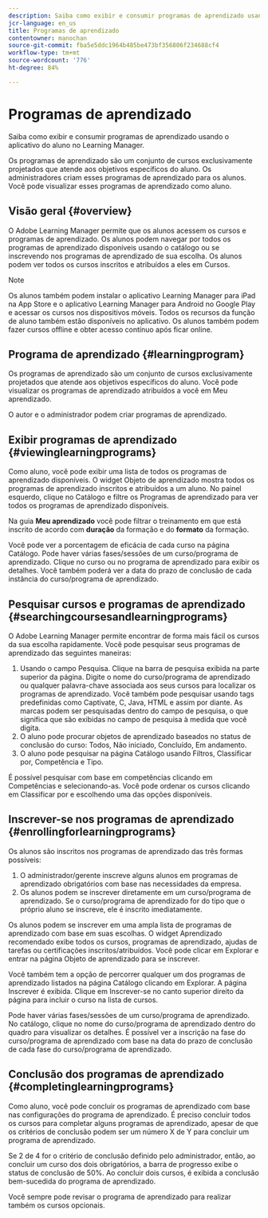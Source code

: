 ```yaml
---
description: Saiba como exibir e consumir programas de aprendizado usando o aplicativo do aluno no Learning Manager.
jcr-language: en_us
title: Programas de aprendizado
contentowner: manochan
source-git-commit: fba5e5ddc1964b485be473bf356806f234688cf4
workflow-type: tm+mt
source-wordcount: '776'
ht-degree: 84%

---
```




# Programas de aprendizado

Saiba como exibir e consumir programas de aprendizado usando o aplicativo do aluno no Learning Manager.

Os programas de aprendizado são um conjunto de cursos exclusivamente projetados que atende aos objetivos específicos do aluno. Os administradores criam esses programas de aprendizado para os alunos. Você pode visualizar esses programas de aprendizado como aluno.

## Visão geral {#overview}

O Adobe Learning Manager permite que os alunos acessem os cursos e programas de aprendizado. Os alunos podem navegar por todos os programas de aprendizado disponíveis usando o catálogo ou se inscrevendo nos programas de aprendizado de sua escolha. Os alunos podem ver todos os cursos inscritos e atribuídos a eles em Cursos.

>[!NOTE]
>
>Os alunos também podem instalar o aplicativo Learning Manager para iPad na App Store e o aplicativo Learning Manager para Android no Google Play e acessar os cursos nos dispositivos móveis. Todos os recursos da função de aluno também estão disponíveis no aplicativo. Os alunos também podem fazer cursos offline e obter acesso contínuo após ficar online.

## Programa de aprendizado {#learningprogram}

Os programas de aprendizado são um conjunto de cursos exclusivamente projetados que atende aos objetivos específicos do aluno. Você pode visualizar os programas de aprendizado atribuídos a você em Meu aprendizado.

O autor e o administrador podem criar programas de aprendizado.

## Exibir programas de aprendizado {#viewinglearningprograms}

Como aluno, você pode exibir uma lista de todos os programas de aprendizado disponíveis. O widget Objeto de aprendizado mostra todos os programas de aprendizado inscritos e atribuídos a um aluno. No painel esquerdo, clique no Catálogo e filtre os Programas de aprendizado para ver todos os programas de aprendizado disponíveis.

Na guia **Meu aprendizado** você pode filtrar o treinamento em que está inscrito de acordo com **duração** da formação e do **formato** da formação.

Você pode ver a porcentagem de eficácia de cada curso na página Catálogo. Pode haver várias fases/sessões de um curso/programa de aprendizado. Clique no curso ou no programa de aprendizado para exibir os detalhes. Você também poderá ver a data do prazo de conclusão de cada instância do curso/programa de aprendizado.

## Pesquisar cursos e programas de aprendizado {#searchingcoursesandlearningprograms}

O Adobe Learning Manager permite encontrar de forma mais fácil os cursos da sua escolha rapidamente. Você pode pesquisar seus programas de aprendizado das seguintes maneiras:

1. Usando o campo Pesquisa. Clique na barra de pesquisa exibida na parte superior da página. Digite o nome do curso/programa de aprendizado ou qualquer palavra-chave associada aos seus cursos para localizar os programas de aprendizado. Você também pode pesquisar usando tags predefinidas como Captivate, C, Java, HTML e assim por diante. As marcas podem ser pesquisadas dentro do campo de pesquisa, o que significa que são exibidas no campo de pesquisa à medida que você digita.
1. O aluno pode procurar objetos de aprendizado baseados no status de conclusão do curso: Todos, Não iniciado, Concluído, Em andamento.
1. O aluno pode pesquisar na página Catálogo usando Filtros, Classificar por, Competência e Tipo.

É possível pesquisar com base em competências clicando em Competências e selecionando-as. Você pode ordenar os cursos clicando em Classificar por e escolhendo uma das opções disponíveis.

## Inscrever-se nos programas de aprendizado {#enrollingforlearningprograms}

Os alunos são inscritos nos programas de aprendizado das três formas possíveis:

1. O administrador/gerente inscreve alguns alunos em programas de aprendizado obrigatórios com base nas necessidades da empresa.
1. Os alunos podem se inscrever diretamente em um curso/programa de aprendizado. Se o curso/programa de aprendizado for do tipo que o próprio aluno se inscreve, ele é inscrito imediatamente.

Os alunos podem se inscrever em uma ampla lista de programas de aprendizado com base em suas escolhas. O widget Aprendizado recomendado exibe todos os cursos, programas de aprendizado, ajudas de tarefas ou certificações inscritos/atribuídos. Você pode clicar em Explorar e entrar na página Objeto de aprendizado para se inscrever.

Você também tem a opção de percorrer qualquer um dos programas de aprendizado listados na página Catálogo clicando em Explorar. A página Inscrever é exibida. Clique em Inscrever-se no canto superior direito da página para incluir o curso na lista de cursos.

Pode haver várias fases/sessões de um curso/programa de aprendizado. No catálogo, clique no nome do curso/programa de aprendizado dentro do quadro para visualizar os detalhes. É possível ver a inscrição na fase do curso/programa de aprendizado com base na data do prazo de conclusão de cada fase do curso/programa de aprendizado.

## Conclusão dos programas de aprendizado {#completinglearningprograms}

Como aluno, você pode concluir os programas de aprendizado com base nas configurações do programa de aprendizado. É preciso concluir todos os cursos para completar alguns programas de aprendizado, apesar de que os critérios de conclusão podem ser um número X de Y para concluir um programa de aprendizado.

Se 2 de 4 for o critério de conclusão definido pelo administrador, então, ao concluir um curso dos dois obrigatórios, a barra de progresso exibe o status de conclusão de 50%. Ao concluir dois cursos, é exibida a conclusão bem-sucedida do programa de aprendizado.

Você sempre pode revisar o programa de aprendizado para realizar também os cursos opcionais.
